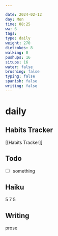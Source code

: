 ```yaml
---

date: 2024-02-12
day: Mon
time: 08:25
ww: 6
tags:
type: daily
weight: 270
dietcokes: 8
walking: 0
pushups: 16
situps: 16
water: false
brushing: false
typing: false
spanish: false
writing: false
---
```


# daily

## Habits Tracker
[[Habits Tracker]]

## Todo
- [ ] something
## Haiku
5
7
5
## Writing
prose
